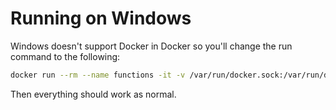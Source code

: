 # Running on Windows

Windows doesn't support Docker in Docker so you'll change the run command to the following:

```sh
docker run --rm --name functions -it -v /var/run/docker.sock:/var/run/docker.sock -v ${pwd}/data:/app/data -p 8080:8080 fnproject/fnserver
```

Then everything should work as normal.